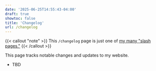 ```yaml
---
date: '2025-06-25T14:55:43-04:00'
draft: true
showtoc: false
title: 'Changelog'
url: /changelog
---
```

{{< callout "note" >}}
This `/changelog` page is just one of [my many "slash pages."](/slashes)
{{< /callout >}}

This page tracks notable changes and updates to my website.

- TBD
